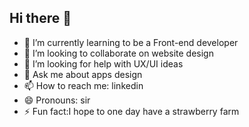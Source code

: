 ## Hi there 👋

- 🌱 I’m currently learning to be a Front-end developer
- 👯 I’m looking to collaborate on website design
- 🤔 I’m looking for help with UX/UI ideas
- 💬 Ask me about apps design 
- 📫 How to reach me: linkedin
- 😄 Pronouns: sir
- ⚡ Fun fact:I hope to one day have a strawberry farm 
<!--
**abdalrhmanfadel25/abdalrhmanfadel25** is a ✨ _special_ ✨ repository because its `README.md` (this file) appears on your GitHub profile.

Here are some ideas to get you started:

- 🔭 I’m currently working on ...
- 🌱 I’m currently learning ...
- 👯 I’m looking to collaborate on ...
- 🤔 I’m looking for help with ...
- 💬 Ask me about ...
- 📫 How to reach me: ...
- 😄 Pronouns: ...
- ⚡ Fun fact: ...
-->
